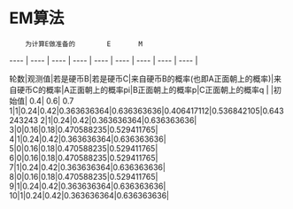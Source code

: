 # EM算法

		为计算E做准备的		E		M
---- | ---- | ---- | ---- | ---- | ---- | ---- | ---- | ---- |
		
轮数|观测值|若是硬币B|若是硬币C|来自硬币B的概率(也即A正面朝上的概率)|来自硬币C的概率|A正面朝上的概率pi|B正面朝上的概率p|C正面朝上的概率q
	| |初始值|					0.4|	0.6|	0.7
1|1|0.24|0.42|0.363636364|0.636363636|0.406417112|0.536842105|0.643243243
2|1|0.24|0.42|0.363636364|0.636363636|
3|0|0.16|0.18|0.470588235|0.529411765|
4|1|0.24|0.42|0.363636364|0.636363636|
5|0|0.16|0.18|0.470588235|0.529411765|
6|0|0.16|0.18|0.470588235|0.529411765|
7|1|0.24|0.42|0.363636364|0.636363636|
8|0|0.16|0.18|0.470588235|0.529411765|
9|1|0.24|0.42|0.363636364|0.636363636|
10|1|0.24|0.42|0.363636364|0.636363636|

